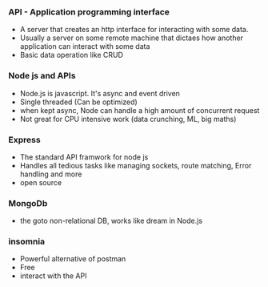 ### API - Application programming interface
- A server that creates an http interface for interacting with some data.
- Usually a server on some remote machine that dictaes how another application can interact with some data
- Basic data operation like CRUD

### Node js and APIs
- Node.js is javascript. It's async and event driven
- Single threaded (Can be optimized)
- when kept async, Node can handle a high amount of concurrent request
- Not great for CPU intensive work (data crunching, ML, big maths)

### Express

- The standard API framwork for node js
- Handles all tedious tasks like managing sockets, route matching, Error handling and more
- open source

### MongoDb

- the goto non-relational DB, works like dream in Node.js


### insomnia
- Powerful alternative of postman
- Free
- interact with the API




